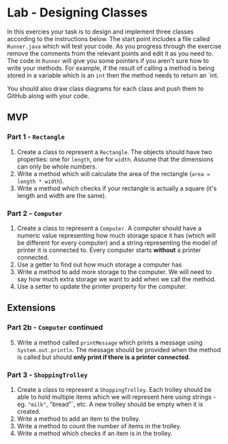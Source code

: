 # Lab - Designing Classes

In this exercies your task is to design and implement three classes according to the instructions below. The start point includes a file called `Runner.java` which will test your code. As you progress through the exercise remove the comments from the relevant points and edit it as you need to. The code in `Runner` will give you some pointers if you aren't sure how to write your methods. For example, if the result of calling a method is being stored in a variable which is an `int` then the method needs to return an `int.

You should also draw class diagrams for each class and push them to GitHub along with your code.

## MVP

### Part 1 - `Rectangle`

1. Create a class to represent a `Rectangle`. The objects should have two properties: one for `length`, one for `width`. Assume that the dimensions can only be whole numbers.
2. Write a method which will calculate the area of the rectangle (`area = length * width`).
3. Write a method which checks if your rectangle is actually a square (it's length and width are the same). 

 
### Part 2 - `Computer`

1. Create a class to represent a `Computer`. A computer should have a numeric value representing how much storage space it has (which will be different for every computer) and a string representing the model of printer it is connected to. Every computer starts **without** a printer connected.
2. Use a getter to find out how much storage a computer has
3. Write a method to add more storage to the computer. We will need to say how much extra storage we want to add when we call the method.
4. Use a setter to update the printer property for the computer.


## Extensions

### Part 2b - `Computer` continued

5. Write a method called `printMessage` which prints a message using `System.out.println`. The message should be provided when the method is called but should **only print if there is a printer connected**.


### Part 3 - `ShoppingTrolley`

1. Create a class to represent a `ShoppingTrolley`. Each trolley should be able to hold multiple items which we will represent here using strings - eg. `"milk"`, "bread"`, etc. A new trolley should be empty when it is created.
2. Write a method to add an item to the trolley.
3. Write a method to count the number of items in the trolley.
4. Write a method which checks if an item is in the trolley. 
